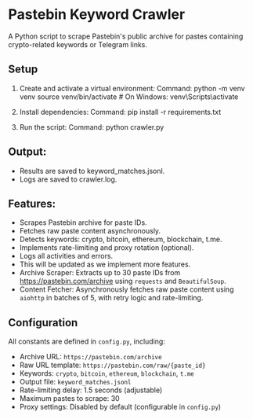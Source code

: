 # Pastebin Keyword Crawler

A Python script to scrape Pastebin's public archive for pastes containing crypto-related keywords or Telegram links.

## Setup
1. Create and activate a virtual environment:
   Command:
   python -m venv venv
   source venv/bin/activate  # On Windows: venv\Scripts\activate

2. Install dependencies:
   Command: pip install -r requirements.txt

3. Run the script:
    Command: python crawler.py

## Output:
- Results are saved to keyword_matches.jsonl.
- Logs are saved to crawler.log.

## Features:
- Scrapes Pastebin archive for paste IDs.
- Fetches raw paste content asynchronously.
- Detects keywords: crypto, bitcoin, ethereum, blockchain, t.me.
- Implements rate-limiting and proxy rotation (optional).
- Logs all activities and errors.
- This will be updated as we implement more features.
- Archive Scraper: Extracts up to 30 paste IDs from https://pastebin.com/archive using `requests` and `BeautifulSoup`.
- Content Fetcher: Asynchronously fetches raw paste content using `aiohttp` in batches of 5, with retry logic and rate-limiting.

## Configuration
All constants are defined in `config.py`, including:
- Archive URL: `https://pastebin.com/archive`
- Raw URL template: `https://pastebin.com/raw/{paste_id}`
- Keywords: `crypto`, `bitcoin`, `ethereum`, `blockchain`, `t.me`
- Output file: `keyword_matches.jsonl`
- Rate-limiting delay: 1.5 seconds (adjustable)
- Maximum pastes to scrape: 30
- Proxy settings: Disabled by default (configurable in `config.py`)